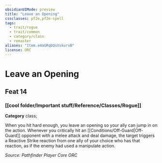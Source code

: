 ```yaml
---
obsidianUIMode: preview
title: "Leave an Opening"
cssclasses: pf2e,pf2e-spell
tags:
  - trait/rogue
  - trait/common
  - category/class
  - remaster
aliases: "Item.e4aGRqbQsVskurvB"
license: ORC
---
```

# Leave an Opening
## Feat 14
### [[cool folder/Important stuff/Reference/Classes/Rogue]]

**Category** class; 




When you hit hard enough, you leave an opening so your ally can jump in on the action. Whenever you critically hit an [[Conditions/Off-Guard|Off-Guard]] opponent with a melee attack and deal damage, the target triggers a Reactive Strike reaction from one ally of your choice who has that reaction, as if the enemy had used a manipulate action.

*Source: Pathfinder Player Core*
*ORC*